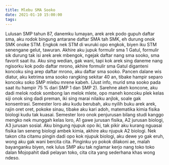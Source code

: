 ```yaml
---
title: Mlebu SMA Sooko
date: 2021-01-10 15:00:00
tags:
---
```

Lulusan SMP tahun 87, danemku lumayan, arek arek podo gupuh daftar sma, aku rodok bingung antarane daftar SMA tah SMK, eh durung onok SMK onoke STM. Engkok nek STM di wuruki opo engkok, biyen iku STM senengane gelut, tawuran. 
Akhire aku jupuk formulir sma 1 Gatul, formulir sik durung tak isi arek arek mbengok, ngejak daftar nang sma sooko, sma favorit saat itu. Aku sing wedian, gak wani, tapi kok arek sing daneme nang ngisorku kok podo daftar mrono, akhire formulir sma Gatul diganteni koncoku sing arep daftar mrono, aku daftar sma sooko. 
Pancen dalane wis diatur, aku ketrima sma sooko rangking sekitar 40 an, tibake hampir separo koncoku soko SMP mlebu mrene kabeh. (Just info, murid sma sooko pada saat itu hampir 75 % dari SMP 1 dan SMP 2). 
Sarehne akeh koncone, aku dadi melok rodok sombong lan melok mlete, opo maneh koncoku plek kelas siji onok sing dadi preman, iki sing marai nilaiku anjlok, soale gak konsentrasi. Semester loro aku kudu berubah, aku nyilih buku arek arek, rajin oret oret, pokoke sinau, tibake aku kari adoh, matematika kimia fisika biologi kudu tak kuasai. 
Semester loro onok penjurusan bilang studi kanggo mengko nek munggah kelas loro, A1 gawe jurusan fisika, A2 jurusan biologi, A3 jurusan sosial. Aku bingung njupuk opo iki, tak pikir aku kurang nguasai fisika lan seneng biologi ambek kimia, akhire aku njupuk A2 biologi. 
Nek takon cita citamu pingin dadi opo kok njupuk biologi, aku dewe yo gak eruh, wong aku gak wani bercita cita. Pinginku yo pokok dilakoni ae, malah bayanganku biyen, nek lulus SMP aku tak nglamar kerjo nang toko toko dalan Mojopahit dadi pelayan toko, cita cita yang sederhana khas wong ndeso.